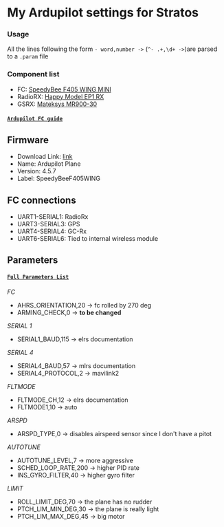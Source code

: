 # My Ardupilot settings for Stratos

### Usage

All the lines following the form `- word,number ->` (`^- .+,\d+ ->`)are parsed to a `.param` file

### Component list

- FC: [SpeedyBee F405 WING MINI](https://www.speedybee.com/speedybee-f405-wing-mini-fixed-wing-flight-controller)
- RadioRX:
  [Happy Model EP1 RX](https://www.happymodel.cn/index.php/2021/04/10/happymodel-2-4g-expresslrs-elrs-nano-series-receiver-module-pp-rx-ep1-rx-ep2-rx/)
- GSRX: [Mateksys MR900-30](https://www.mateksys.com/?portfolio=mr900-30)

#### [`Ardupilot FC guide`](https://ardupilot.org/plane/docs/common-speedybeef405wing.html)

## Firmware

- Download Link:
  [link](https://firmware.ardupilot.org/Plane/stable-4.5.7/SpeedyBeeF405WING/)
- Name: Ardupilot Plane
- Version: 4.5.7
- Label: SpeedyBeeF405WING

## FC connections

- UART1-SERIAL1: RadioRx
- UART3-SERIAL3: GPS
- UART4-SERIAL4: GC-Rx
- UART6-SERIAL6: Tied to internal wireless module

## Parameters

#### [`Full Parameters List`](https://ardupilot.org/plane/docs/parameters.html)

*FC*

- AHRS_ORIENTATION,20 -> fc rolled by 270 deg
- ARMING_CHECK,0 -> **to be changed**

*SERIAL 1*

- SERIAL1_BAUD,115 -> elrs documentation

*SERIAL 4*

- SERIAL4_BAUD,57 -> mlrs documentation
- SERIAL4_PROTOCOL,2 -> mavilink2

*FLTMODE*

- FLTMODE_CH,12 -> elrs documentation
- FLTMODE1,10 -> auto

*ARSPD*

- ARSPD_TYPE,0 -> disables airspeed sensor since I don't have a pitot

*AUTOTUNE*

- AUTOTUNE_LEVEL,7 -> more aggressive
- SCHED_LOOP_RATE,200 -> higher PID rate
- INS_GYRO_FILTER,40 -> higher gyro filter

*LIMIT*

- ROLL_LIMIT_DEG,70 -> the plane has no rudder
- PTCH_LIM_MIN_DEG,30 -> the plane is really light
- PTCH_LIM_MAX_DEG,45 -> big motor
